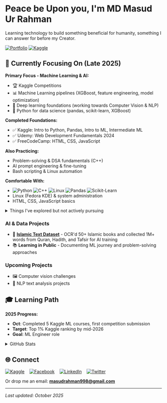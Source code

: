# Peace be Upon you, I'm MD Masud Ur Rahman

Learning technology to build something beneficial for humanity, something I can answer for before my Creator.

[![Portfolio](https://img.shields.io/badge/Portfolio-Chronicles%20of%20Masud-D5805E?style=for-the-badge&logo=github)](https://monotheist0.github.io/)
[![Kaggle](https://img.shields.io/badge/Kaggle-Profile-20BEFF?style=for-the-badge&logo=kaggle&logoColor=white)](https://www.kaggle.com/monotheist0)

## 🎯 Currently Focusing On (Late 2025)

**Primary Focus - Machine Learning & AI:**
- 🏆 Kaggle Competitions 
- 📊 Machine Learning pipelines (XGBoost, feature engineering, model optimization)
- 🧠 Deep learning foundations (working towards Computer Vision & NLP)
- 🐍 Python for data science (pandas, scikit-learn, XGBoost)

**Completed Foundations:**
- ✅ Kaggle: Intro to Python, Pandas, Intro to ML, Intermediate ML
- ✅ Udemy: Web Development Fundamentals 2024
- ✅ FreeCodeCamp: HTML, CSS, JavaScript

**Also Practicing:**
- Problem-solving & DSA fundamentals (C++)
- AI prompt engineering & fine-tuning
- Bash scripting & Linux automation

**Comfortable With:**
- ![Python](https://img.shields.io/badge/Python-3776AB?style=for-the-badge&logo=python&logoColor=white)
  ![C++](https://img.shields.io/badge/C++-00599C?style=for-the-badge&logo=cplusplus&logoColor=white)
  ![Linux](https://img.shields.io/badge/Linux-FCC624?style=for-the-badge&logo=linux&logoColor=black)
  ![Pandas](https://img.shields.io/badge/Pandas-150458?style=for-the-badge&logo=pandas&logoColor=white)
  ![Scikit-Learn](https://img.shields.io/badge/scikit--learn-F7931E?style=for-the-badge&logo=scikit-learn&logoColor=white)
- Linux (Fedora KDE) & system administration
- HTML, CSS, JavaScript basics

<details>
  <summary>Things I've explored but not actively pursuing</summary>
  &nbsp;
  
  - Cybersecurity (interesting, but long commitment)
  - Unreal Engine & Game Dev (future interest)
  - Java (tried it, not my thing currently)
</details>

### AI & Data Projects
- 🕌 **[Islamic Text Dataset](https://github.com/Monotheist0/Islamic-Text-Dataset)** - OCR'd 50+ Islamic books and collected 1M+ words from Quran, Hadith, and Tafsir for AI training
- 📚 **Learning in Public** - Documenting ML journey and problem-solving approaches

### Upcoming Projects
- 🖼️ Computer vision challenges
- 📝 NLP text analysis projects

## 🎓 Learning Path

**2025 Progress:**
- **Oct**: Completed 5 Kaggle ML courses, first competition submission
- **Target**: Top 1% Kaggle ranking by mid-2026
- **Goal**: ML Engineer role 

<details>
  <summary>GitHub Stats</summary>
  &nbsp;
        
![Your GitHub Stats](https://github-readme-stats.vercel.app/api?username=Monotheist0&show_icons=true&count_private=true&hide=issues&theme=tokyonight)
![Your Top Languages](https://github-readme-stats.vercel.app/api/top-langs/?username=Monotheist0&layout=compact&theme=tokyonight)
</details>

## 🌐 Connect

[![Kaggle](https://img.icons8.com/external-tal-revivo-color-tal-revivo/48/000000/external-kaggle-an-online-community-of-data-scientists-and-machine-learners-owned-by-google-logo-color-tal-revivo.png)](https://www.kaggle.com/monotheist0) &nbsp;&nbsp;
[![Facebook](https://img.icons8.com/color/48/000000/facebook.png)](https://www.facebook.com/Shoytanbaba99/) &nbsp;&nbsp;
[![LinkedIn](https://img.icons8.com/color/48/000000/linkedin.png)](https://www.linkedin.com/in/md-masud-ur-rahman-657b82262/) &nbsp;&nbsp;
[![Twitter](https://img.icons8.com/color/48/000000/twitter.png)](https://twitter.com/Shoytanbaba99)

Or drop me an email: **masudrahman998@gmail.com**

---

*Last updated: October 2025*
